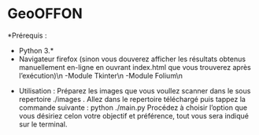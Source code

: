 # GeoOFFON

*Prérequis : 
- Python 3.*
- Navigateur firefox (sinon vous douverez afficher les résultats obtenus manuellement en-ligne en ouvrant index.html que vous trouverez après l’exécution)\n
-Module Tkinter\n
-Module Folium\n

* Utilisation :
	Préparez les images que vous voullez scanner dans le sous repertoire ./images	.
	Allez dans le repertoire téléchargé puis tappez la commande suivante :
		python ./main.py
	Procédez à choisir l’option que vous désiriez celon votre objectif et préférence, tout vous sera indiqué sur le terminal.

